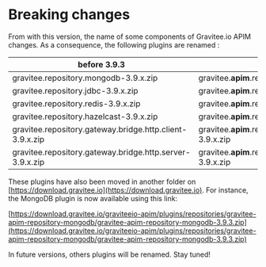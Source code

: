 # Breaking changes

From with this version, the name of some components of Gravitee.io APIM changes. As a consequence, the following plugins are renamed :

| before 3.9.3                                             | after 3.9.3                                                       |
| -------------------------------------------------------- | ----------------------------------------------------------------- |
| gravitee.repository.mongodb-3.9.x.zip                    | gravitee.**apim**.repository.mongodb-3.9.x.zip                    |
| gravitee.repository.jdbc-3.9.x.zip                       | gravitee.**apim**.repository.jdbc-3.9.x.zip                       |
| gravitee.repository.redis-3.9.x.zip                      | gravitee.**apim**.repository.redis-3.9.x.zip                      |
| gravitee.repository.hazelcast-3.9.x.zip                  | gravitee.**apim**.repository.hazelcast-3.9.x.zip                  |
| gravitee.repository.gateway.bridge.http.client-3.9.x.zip | gravitee.**apim**.repository.gateway.bridge.http.client-3.9.x.zip |
| gravitee.repository.gateway.bridge.http.server-3.9.x.zip | gravitee.**apim**.repository.gateway.bridge.http.server-3.9.x.zip |

These plugins have also been moved in another folder on [https://download.gravitee.io](https://download.gravitee.io). For instance, the MongoDB plugin is now available using this link:

[https://download.gravitee.io/graviteeio-apim/plugins/repositories/gravitee-apim-repository-mongodb/gravitee-apim-repository-mongodb-3.9.3.zip](https://download.gravitee.io/graviteeio-apim/plugins/repositories/gravitee-apim-repository-mongodb/gravitee-apim-repository-mongodb-3.9.3.zip)

In future versions, others plugins will be renamed. Stay tuned!

